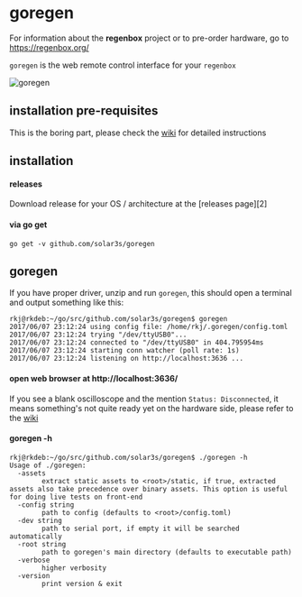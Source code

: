 goregen
=======

For information about the __regenbox__ project or to pre-order hardware, go to https://regenbox.org/

`goregen` is the web remote control interface for your `regenbox`

![goregen](https://cloud.githubusercontent.com/assets/1699009/26520906/429cb2ca-42dc-11e7-948a-8e51deb05e38.png)

installation pre-requisites
---------------------------

This is the boring part, please check the [wiki][1] for detailed instructions  

installation
------------

#### releases

Download release for your OS / architecture at the [releases page][2]

#### via go get

`go get -v github.com/solar3s/goregen`

goregen
-------

If you have proper driver, unzip and run `goregen`, this should open a terminal and output something like this:

```
rkj@rkdeb:~/go/src/github.com/solar3s/goregen$ goregen
2017/06/07 23:12:24 using config file: /home/rkj/.goregen/config.toml
2017/06/07 23:12:24 trying "/dev/ttyUSB0"...
2017/06/07 23:12:24 connected to "/dev/ttyUSB0" in 404.795954ms
2017/06/07 23:12:24 starting conn watcher (poll rate: 1s)
2017/06/07 23:12:24 listening on http://localhost:3636 ...

```

#### open web browser at http://localhost:3636/

If you see a blank oscilloscope and the mention `Status: Disconnected`, it means something's not quite ready yet on the
hardware side, please refer to the [wiki][1]

#### goregen -h
```
rkj@rkdeb:~/go/src/github.com/solar3s/goregen$ ./goregen -h
Usage of ./goregen:
  -assets
    	extract static assets to <root>/static, if true, extracted assets also take precedence over binary assets. This option is useful for doing live tests on front-end
  -config string
    	path to config (defaults to <root>/config.toml)
  -dev string
    	path to serial port, if empty it will be searched automatically
  -root string
    	path to goregen's main directory (defaults to executable path)
  -verbose
    	higher verbosity
  -version
    	print version & exit
```

[1]: https://github.com/solar3s/goregen/wiki
[1]: https://github.com/solar3s/goregen/releases

